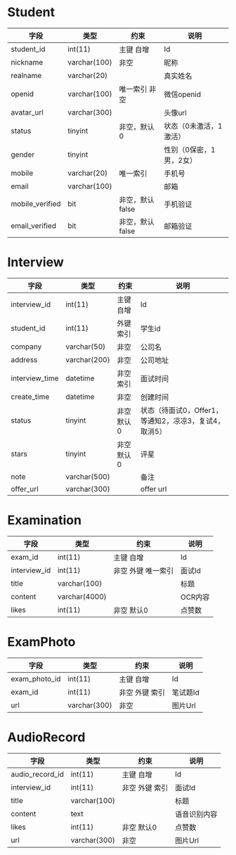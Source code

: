 # Student
| 字段  | 类型  | 约束  |  说明 |
|---|---|---|---|
| student_id  | int(11)  | 主键 自增 | Id  |
| nickname | varchar(100)  | 非空 | 昵称  |
| realname  | varchar(20)  |  | 真实姓名  |
| openid  | varchar(100)  | 唯一索引 非空 | 微信openid  |
| avatar_url  | varchar(300)  |   | 头像url  |
| status  | tinyint  |  非空，默认0 | 状态（0未激活，1激活）  |
| gender  | tinyint  |   | 性别（0保密，1男，2女）  |
| mobile  | varchar(20)  |  唯一索引 | 手机号  |
| email  | varchar(100)  |   | 邮箱  |
| mobile_verified  | bit  |  非空，默认false | 手机验证  |
| email_verified  | bit  | 非空，默认false  | 邮箱验证  |

# Interview
| 字段  | 类型  | 约束  |  说明 |
|---|---|---|---|
| interview_id  | int(11)  | 主键 自增 | Id  |
| student_id | int(11)  | 外键 索引 | 学生id  |
| company  | varchar(50)  | 非空 | 公司名  |
| address  | varchar(200)  | 非空 | 公司地址  |
| interview_time  | datetime  | 非空 索引  | 面试时间  |
| create_time  | datetime  |  非空 | 创建时间  |
| status  | tinyint  | 非空 默认0  | 状态（待面试0，Offer1，等通知2，凉凉3，复试4，取消5）  |
| stars  | tinyint  | 非空 默认0  | 评星  |
| note  | varchar(500)  |   | 备注  |
| offer_url  | varchar(300)  |   | offer url  |

# Examination
| 字段  | 类型  | 约束  |  说明 |
|---|---|---|---|
| exam_id  | int(11)  | 主键 自增 | Id  |
| interview_id | int(11)  | 非空 外键 唯一索引 | 面试Id  |
| title  | varchar(100)  |  | 标题  |
| content  | varchar(4000)  |  | OCR内容  |
| likes  | int(11)  | 非空 默认0  | 点赞数  |

# ExamPhoto
| 字段  | 类型  | 约束  |  说明 |
|---|---|---|---|
| exam_photo_id  | int(11)  | 主键 自增 | Id  |
| exam_id | int(11)  | 非空 外键 索引 | 笔试题Id  |
| url  | varchar(300)  | 非空 | 图片Url  |

# AudioRecord
| 字段  | 类型  | 约束  |  说明 |
|---|---|---|---|
| audio_record_id  | int(11)  | 主键 自增 | Id  |
| interview_id | int(11)  | 非空 外键 索引 | 面试Id  |
| title  | varchar(100)  |  | 标题  |
| content  | text  |  | 语音识别内容  |
| likes  | int(11)  | 非空 默认0  | 点赞数  |
| url  | varchar(300)  | 非空 | 图片Url  |

